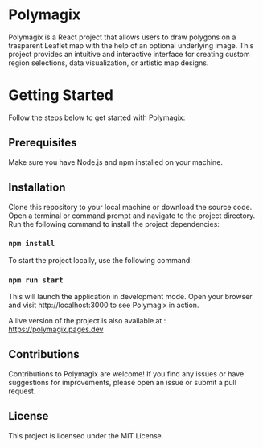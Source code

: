 # Polymagix

Polymagix is a React project that allows users to draw polygons on a  trasparent Leaflet map with the help of an optional underlying image. This project provides an intuitive and interactive interface for creating custom region selections, data visualization, or artistic map designs.

# Getting Started

Follow the steps below to get started with Polymagix:

## Prerequisites
Make sure you have Node.js and npm installed on your machine.

## Installation
Clone this repository to your local machine or download the source code.
Open a terminal or command prompt and navigate to the project directory.
Run the following command to install the project dependencies:

### `npm install`

To start the project locally, use the following command:

### `npm run start`

This will launch the application in development mode. Open your browser and visit http://localhost:3000 to see Polymagix in action.

A live version of the project is also available at :
https://polymagix.pages.dev

## Contributions
Contributions to Polymagix are welcome! If you find any issues or have suggestions for improvements, please open an issue or submit a pull request. 

## License
This project is licensed under the MIT License.

